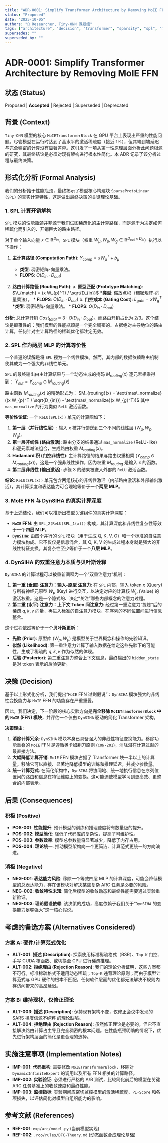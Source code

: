```yaml
---
title: "ADR-0001: Simplify Transformer Architecture by Removing MoIE FFN"
status: "Proposed"
date: "2025-10-05"
authors: "Ω Researcher, Tiny-ONN 课题组"
tags: ["architecture", "decision", "transformer", "sparsity", "spl", "moie"]
supersedes: ""
superseded_by: ""
---
```


# ADR-0001: Simplify Transformer Architecture by Removing MoIE FFN

## 状态 (Status)

Proposed | **Accepted** | Rejected | Superseded | Deprecated

## 背景 (Context)

`Tiny-ONN` 模型的核心 `MoIETransformerBlock` 在 GPU 平台上表现出严重的性能问题。尽管模型在运行时达到了高水平的激活稀疏度（接近 1%），但其端到端延迟与完全稠密的计算没有显著差异。这引发了一项从第一性原理层面分析此问题根源的研究，其最终结论是必须对现有架构进行根本性简化。本 ADR 记录了该分析过程与最终决策。

## 形式化分析 (Formal Analysis)

我们的分析始于性能瓶颈，最终揭示了模型核心构建块 `SparseProtoLinear (SPL)` 的真实计算特性，这是做出最终决策的关键理论基础。

### 1. SPL 计算开销解构

`SPL` 模块的性能瓶颈并非源于我们试图稀疏化的主计算路径，而是源于为决定如何稀疏化而引入的、开销巨大的路由路径。

对于单个输入向量 $x \in \mathbb{R}^{D_{in}}$，`SPL` 模块（权重 $W_{\mu}, W_{p}, W_{g} \in \mathbb{R}^{D_{out} \times D_{in}}$）执行以下操作：

1. **主计算路径 (Computation Path)**:
   $Y_{comp} = x W_{\mu}^T + b_{\mu}$

   - **类型**: 稠密矩阵-向量乘法。
   - **FLOPS**: $O(D_{in} \cdot D_{out})$

2. **路由计算路径 (Routing Path)**:
   a. **原型匹配 (Prototype Matching)**:
   $V_{match} = (x W_{p}^T) / \sqrt{D_{in}}$
   **\*类型**: 缩放点积（稠密矩阵-向量乘法）。 \* **FLOPS**: $O(D_{in} \cdot D_{out})$
   b. **门控成本 (Gating Cost)**:
   $L_{gate} = x W_{g}^T$
   **\*类型**: 稠密矩阵-向量乘法。 \* **FLOPS**: $O(D_{in} \cdot D_{out})$

**分析**: 总计算开销 $Cost_{total} \approx 3 \cdot O(D_{in} \cdot D_{out})$。而路由开销占比为 $2/3$。这个结论是颠覆性的：我们模型的性能瓶颈是一个完全稠密的、占据绝对主导地位的路由计算，任何针对主计算路径的稀疏优化都注定无效。

### 2. SPL 作为两层 MLP 的计算等价性

一个普遍的误解是将 `SPL` 视为一个线性模块。然而，其内部的数据依赖路由机制使其成为一个强大的非线性单元。

`SPL` 的最终输出由主计算结果与一个动态生成的掩码 $M_{routing}(x)$ 逐元素相乘得到：
$Y_{out} = Y_{comp} \odot M_{routing}(x)$

路由函数 $M_{routing}(x)$ 的精确形式为：
$M_{routing}(x) = \text{mas\_normalize}((x W_{p}^T / \sqrt{D_{in}}) - \text{mas\_normalize}(x W_{g}^T))$
其中 `mas_normalize` 的行为类似 `ReLU` 激活函数。

**等价性论证**:
一个 `ReLU(SPL(x))` 单元的计算图如下：

1. **第一层（并行线性层）**: 输入 $x$ 被并行馈送到三个不同的线性层 ($W_{\mu}, W_{p}, W_{g}$)。
2. **第一层非线性 (路由激活)**: 路由分支的结果通过 `mas_normalize` (ReLU-like) 和逐元素减法组合，生成路由权重 $M_{routing}(x)$。
3. **Hadamard 积 (门控非线性)**: 主计算路径的结果与路由权重相乘 ($Y_{comp} \odot M_{routing}(x)$)。这是一个强非线性操作，因为权重 $M_{routing}$ 是输入 $x$ 的函数。
4. **第二层非线性 (输出激活)**: 步骤 3 的结果被送入外部的 `ReLU` 激活函数。

**结论**: `ReLU(SPL(x))` 单元包含两组核心的非线性激活（内部路由激活和外部输出激活），其计算深度和表达能力可合理地等价于一个**两层 MLP**。

### 3. MoIE FFN 与 DynSIHA 的真实计算深度

基于上述结论，我们可以推断出模型关键组件的真实计算深度：

- **`MoIE` FFN**: 由 `SPL_2(ReLU(SPL_1(x)))` 构成，其计算深度和非线性复杂性等效于一个**四层 MLP**。
- **`DynSIHA`**: 由四个并行的 `SPL` 模块（用于生成 Q, K, V, O）和一个标准的自注意力模块构成。它不仅仅是信息混合，其 Q, K, V 的生成过程本身就是强大的非线性特征变换。其复杂性至少等价于一个**八层 MLP**。

### 4. DynSIHA 的双重注意力本质与贝叶斯诠释

`DynSIHA` 的计算过程可以被重新阐释为一个“双重注意力”机制：

1. **第一重 (垂直) 注意力：输入-原型 注意力**: 在 `SPL` 内部，输入 token $x$ (Query) 与所有神经元原型 $W_p$ (Key) 进行交互，以决定对应的计算核 $W_{\mu}$ (Value) 的激活权重。这是一个隐式的、决定“关注”哪些内部概念的注意力过程。
2. **第二重 (水平) 注意力：上下文 Token 间注意力**: 经过第一重注意力“提炼”后的稀疏 $q, k, v$ 向量，再进入标准的自注意力模块，在序列的不同位置间进行信息整合。

这个过程依然等价于一个**贝叶斯更新**：

- **先验 (Prior)**: 原型库 ($W_p, W_{\mu}$) 是模型关于世界概念和操作的先验知识。
- **似然 (Likelihood)**: 第一重注意力计算了输入数据在给定这些先验下的可能性，生成了稀疏的 $q, k, v$ 作为似然的体现。
- **后验 (Posterior)**: 第二重注意力整合上下文信息，最终输出的 `hidden_state` 是对 token 表示的后验更新。

## 决策 (Decision)

基于以上形式化分析，我们提出“`MoIE` FFN 过剩假说”：`DynSIHA` 模块强大的非线性变换能力与 `MoIE` FFN 的功能存在严重重叠。

因此，我们决定，下一阶段的核心实验方向是**完全移除 `MoIETransformerBlock` 中的 `MoIE` (FFN) 模块**，并评估一个仅由 `DynSIHA` 驱动的简化 Transformer 架构。

**决策理由**:

1. **消除计算冗余**: `DynSIHA` 模块本身已具备强大的非线性特征变换能力。移除功能重叠的 `MoIE` FFN 是遵循奥卡姆剃刀原则 (`CON-201`)，消除潜在计算过剩的最直接方法。
2. **大幅降低计算开销**: `MoIE` FFN 模块占据了 Transformer 块一半以上的计算量。移除它可以直接、显著地降低模型的训练和推理延迟，并减少参数量。
3. **统一计算范式**: 在简化架构中，`DynSIHA` 将协同地、统一地执行信息在序列位置间的路由和信息在特征维度上的变换。这可能迫使模型学习到更高效、更整合的内部表示。

## 后果 (Consequences)

### 积极 (Positive)

- **POS-001**: **性能提升**: 预计模型的训练和推理速度将有数量级的提升。
- **POS-002**: **模型简化**: 降低了代码库的复杂性，提高了可维护性。
- **POS-003**: **参数效率**: 模型总参数量将显著减少，降低了内存占用。
- **POS-004**: **理论统一**: 推动模型架构向一个更简洁、计算范式更统一的方向演进。

### 消极 (Negative)

- **NEG-001**: **表达能力风险**: 移除一个等效四层 MLP 的计算深度，可能会降低模型的总表达能力，存在该模块对解决某些复杂 ARC 任务是必要的风险。
- **NEG-002**: **收敛特性未知**: 简化后模型的收敛动态和最终性能需要通过实验重新验证。
- **NEG-003**: **理论假设依赖**: 该决策的成功，高度依赖于我们关于“`DynSIHA` 的变换能力足够强大”这一核心假说。

## 考虑的备选方案 (Alternatives Considered)

### 方案 A: 硬件/计算范式优化

- **ALT-001**: **描述 (Description)**: 探索使用标准稀疏格式（BSR）、`Top-K` 门控、手写 CUDA 核函数、或切换至 CPU 进行稀疏推理。
- **ALT-002**: **拒绝理由 (Rejection Reason)**: 我们的理论分析证明，这些方案都不可行。标准稀疏格式不适用动态稀疏；`Top-K` 违背理论原则；而由于模型计算范式与 GPU 硬件的根本不匹配，任何软件层面的优化都无法解决不规则内存访问带来的高昂延迟。

### 方案 B: 维持现状，仅修正理论

- **ALT-003**: **描述 (Description)**: 保持现有架构不变，仅修正会议中发现的 SARS 梯度信源不纯粹 的理论缺陷。
- **ALT-004**: **拒绝理由 (Rejection Reason)**: 虽然修正理论是必要的，但它不直接解决路由计算占主导且完全稠密的根本问题。在性能瓶颈明确的情况下，优先进行架构层面的简化是更合理的选择。

## 实施注意事项 (Implementation Notes)

- **IMP-001**: **代码重构**: 需要修改 `MoIETransformerBlock`，移除对 `DynamicInfiniteExpert` 的调用以及所有 FFN 相关的计算路径。
- **IMP-002**: **实验验证**: 必须进行严格的 A/B 测试，比较简化前后的模型在关键 ARC 任务基准上的收敛速度和最终性能。
- **IMP-003**: **监控指标**: 实验期间应密切监控模型的激活稀疏度、`PI-Score` 和各项损失，以评估简化对模型自组织能力的影响。

## 参考文献 (References)

- **REF-001**: `exp/arc/model.py` (当前模型实现)
- **REF-002**: `.roo/rules/DFC-Theory.md` (动态函数合成理论基础)

